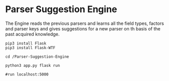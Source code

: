 # Parser Suggestion Engine
The Engine reads the previous parsers and learns all the field types, factors and parser keys and gives suggestions for a new parser on th basis of the past acquired knowledge.


```shell
pip3 install Flask
pip3 install Flask-WTF

cd /Parser-Suggestion-Engine

python3 app.py flask run

#run localhost:5000

```
